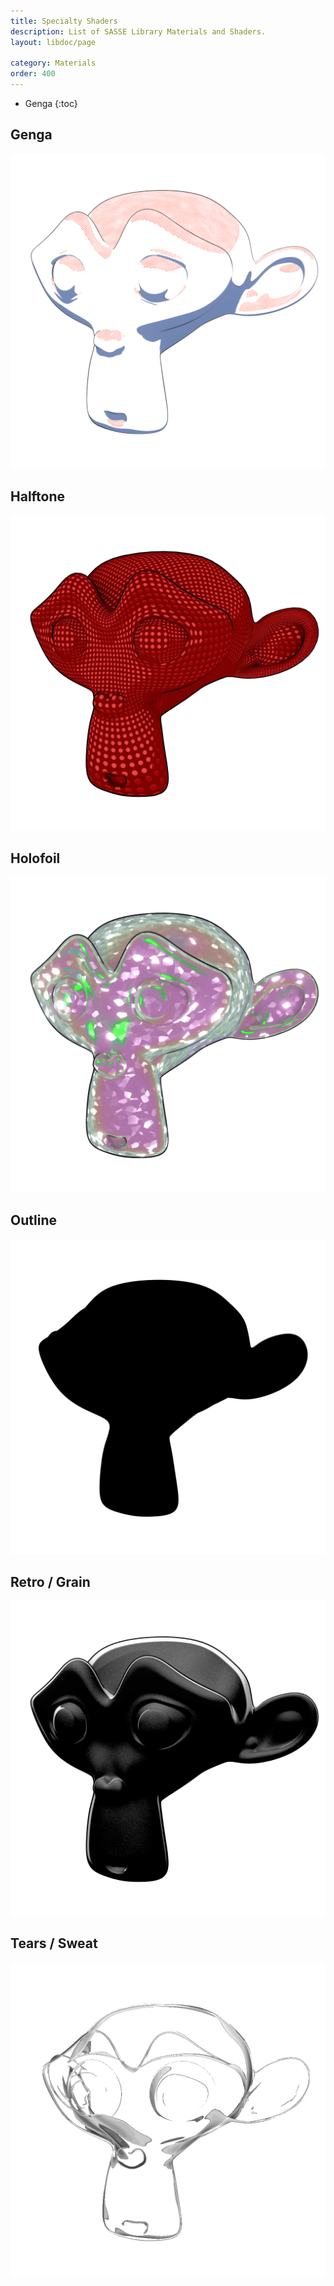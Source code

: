 ```yaml
---
title: Specialty Shaders
description: List of SASSE Library Materials and Shaders.
layout: libdoc/page

category: Materials
order: 400
---
```

- Genga
{:toc}

## Genga
![Genga](/assets/Materials/Base_Shaders/SASSE_Genga_Preview.png)

## Halftone
![Halftone](/assets/Materials/Base_Shaders/SASSE_Halftone_Preview.png)

## Holofoil
![Holofoil](/assets/Materials/Base_Shaders/SASSE_Holofoil_Preview.png)

## Outline
![Outline](/assets/Materials/Base_Shaders/Toon_Outline_Preview.png)

## Retro / Grain
![RetroGrain](/assets/Materials/Base_Shaders/SASSE_RetroGrain_Preview.png)

## Tears / Sweat
![Tears](/assets/Materials/Base_Shaders/Tears_Sweat_Preview.png)
